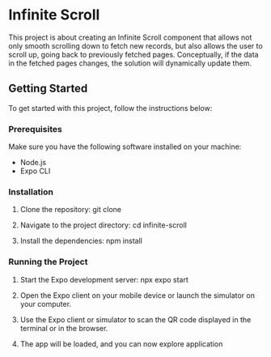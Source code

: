# Infinite Scroll

This project is about creating an Infinite Scroll component that allows not only smooth scrolling down to fetch new records, but also allows the user to scroll up, going back to previously fetched pages. Conceptually, if the data in the fetched pages changes, the solution will dynamically update them.

## Getting Started

To get started with this project, follow the instructions below:

### Prerequisites

Make sure you have the following software installed on your machine:

- Node.js
- Expo CLI

### Installation

1. Clone the repository: 
git clone <repository-url>

2. Navigate to the project directory:
cd infinite-scroll


3. Install the dependencies:
npm install


### Running the Project

1. Start the Expo development server:
npx expo start

2. Open the Expo client on your mobile device or launch the simulator on your computer.

3. Use the Expo client or simulator to scan the QR code displayed in the terminal or in the browser.

4. The app will be loaded, and you can now explore application